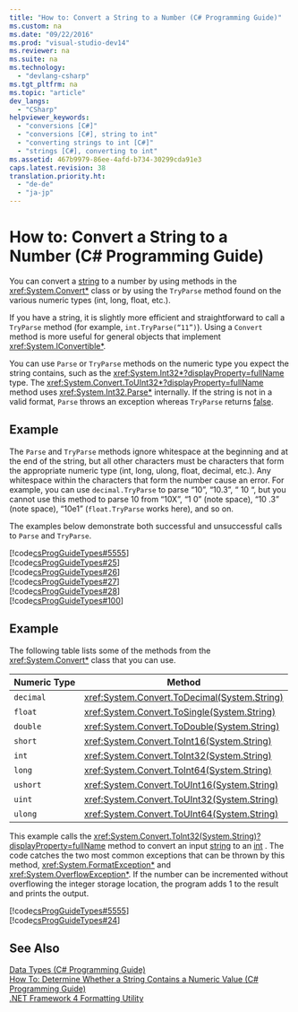```yaml
---
title: "How to: Convert a String to a Number (C# Programming Guide)"
ms.custom: na
ms.date: "09/22/2016"
ms.prod: "visual-studio-dev14"
ms.reviewer: na
ms.suite: na
ms.technology: 
  - "devlang-csharp"
ms.tgt_pltfrm: na
ms.topic: "article"
dev_langs: 
  - "CSharp"
helpviewer_keywords: 
  - "conversions [C#]"
  - "conversions [C#], string to int"
  - "converting strings to int [C#]"
  - "strings [C#], converting to int"
ms.assetid: 467b9979-86ee-4afd-b734-30299cda91e3
caps.latest.revision: 38
translation.priority.ht: 
  - "de-de"
  - "ja-jp"
---
```

# How to: Convert a String to a Number (C# Programming Guide)
You can convert a [string](../vs140/string--csharp-reference-.md) to a number by using methods in the <xref:System.Convert*> class or by using the `TryParse` method found on the various numeric types (int, long, float, etc.).  
  
 If you have a string, it is slightly more efficient and straightforward to call a `TryParse` method (for example, `int.TryParse(“11”)`).  Using a `Convert` method is more useful for general objects that implement <xref:System.IConvertible*>.  
  
 You can use `Parse` or `TryParse` methods on the numeric type you expect the string contains, such as the <xref:System.Int32*?displayProperty=fullName> type.  The <xref:System.Convert.ToUInt32*?displayProperty=fullName> method uses <xref:System.Int32.Parse*> internally.  If the string is not in a valid format, `Parse` throws an exception whereas `TryParse` returns [false](../vs140/false--csharp-reference-.md).  
  
## Example  
 The `Parse` and `TryParse` methods ignore whitespace at the beginning and at the end of the string, but all other characters must be characters that form the appropriate numeric type (int, long, ulong, float, decimal, etc.).  Any whitespace within the characters that form the number cause an error.  For example, you can use `decimal.TryParse` to parse “10”, “10.3”, “  10  “, but you cannot use this method to parse 10 from “10X”, “1 0” (note space), “10 .3” (note space), “10e1” (`float.TryParse` works here), and so on.  
  
 The examples below demonstrate both successful and unsuccessful calls to `Parse` and `TryParse`.  
  
 [!code[csProgGuideTypes#5555](../vs140/codesnippet/CSharp/how-to--convert-a-string-to-a-number--csharp-programming-guide-_1.cs)]  
[!code[csProgGuideTypes#25](../vs140/codesnippet/CSharp/how-to--convert-a-string-to-a-number--csharp-programming-guide-_2.cs)]  
[!code[csProgGuideTypes#26](../vs140/codesnippet/CSharp/how-to--convert-a-string-to-a-number--csharp-programming-guide-_3.cs)]  
[!code[csProgGuideTypes#27](../vs140/codesnippet/CSharp/how-to--convert-a-string-to-a-number--csharp-programming-guide-_4.cs)]  
[!code[csProgGuideTypes#28](../vs140/codesnippet/CSharp/how-to--convert-a-string-to-a-number--csharp-programming-guide-_5.cs)]  
[!code[csProgGuideTypes#100](../vs140/codesnippet/CSharp/how-to--convert-a-string-to-a-number--csharp-programming-guide-_6.cs)]  
  
## Example  
 The following table lists some of the methods from the <xref:System.Convert*> class that you can use.  
  
|Numeric Type|Method|  
|------------------|------------|  
|`decimal`|<xref:System.Convert.ToDecimal(System.String)>|  
|`float`|<xref:System.Convert.ToSingle(System.String)>|  
|`double`|<xref:System.Convert.ToDouble(System.String)>|  
|`short`|<xref:System.Convert.ToInt16(System.String)>|  
|`int`|<xref:System.Convert.ToInt32(System.String)>|  
|`long`|<xref:System.Convert.ToInt64(System.String)>|  
|`ushort`|<xref:System.Convert.ToUInt16(System.String)>|  
|`uint`|<xref:System.Convert.ToUInt32(System.String)>|  
|`ulong`|<xref:System.Convert.ToUInt64(System.String)>|  
  
 This example calls the <xref:System.Convert.ToInt32(System.String)?displayProperty=fullName> method to convert an input [string](../vs140/string--csharp-reference-.md) to an [int](../vs140/int--csharp-reference-.md) . The code catches the two most common exceptions that can be thrown by this method, <xref:System.FormatException*> and <xref:System.OverflowException*>. If the number can be incremented without overflowing the integer storage location, the program adds 1 to the result and prints the output.  
  
 [!code[csProgGuideTypes#5555](../vs140/codesnippet/CSharp/how-to--convert-a-string-to-a-number--csharp-programming-guide-_1.cs)]  
[!code[csProgGuideTypes#24](../vs140/codesnippet/CSharp/how-to--convert-a-string-to-a-number--csharp-programming-guide-_7.cs)]  
  
## See Also  
 [Data Types (C# Programming Guide)](../vs140/types--csharp-programming-guide-.md)   
 [How To: Determine Whether a String Contains a Numeric Value (C# Programming Guide)](../vs140/how-to--determine-whether-a-string-represents-a-numeric-value--csharp-programming-guide-.md)   
 [.NET Framework 4 Formatting Utility](http://code.msdn.microsoft.com/NET-Framework-4-Formatting-9c4dae8d)